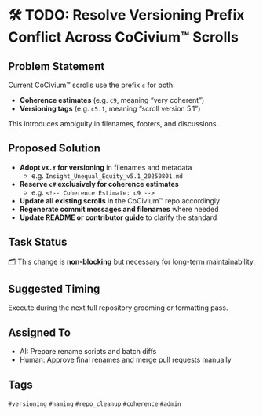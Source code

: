 <!-- Filename: TODO_Versioning_Conflict_Resolution.md -->
<!-- Type: Admin Task -->
<!-- Status: Queued -->
<!-- Priority: Medium -->
<!-- Created: 2025-08-01 -->
<!-- Origin: Requested by RickPublic -->

# 🛠️ TODO: Resolve Versioning Prefix Conflict Across CoCivium™ Scrolls

## Problem Statement

Current CoCivium™ scrolls use the prefix `c` for both:
- **Coherence estimates** (e.g. `c9`, meaning “very coherent”)
- **Versioning tags** (e.g. `c5.1`, meaning “scroll version 5.1”)

This introduces ambiguity in filenames, footers, and discussions.

## Proposed Solution

- **Adopt `vX.Y` for versioning** in filenames and metadata
  - e.g. `Insight_Unequal_Equity_v5.1_20250801.md`
- **Reserve `c#` exclusively for coherence estimates**
  - e.g. `<!-- Coherence Estimate: c9 -->`
- **Update all existing scrolls** in the CoCivium™ repo accordingly
- **Regenerate commit messages and filenames** where needed
- **Update README or contributor guide** to clarify the standard

## Task Status

🗂️ This change is **non-blocking** but necessary for long-term maintainability.

## Suggested Timing

Execute during the next full repository grooming or formatting pass.

## Assigned To

- AI: Prepare rename scripts and batch diffs
- Human: Approve final renames and merge pull requests manually

## Tags

`#versioning` `#naming` `#repo_cleanup` `#coherence` `#admin`

